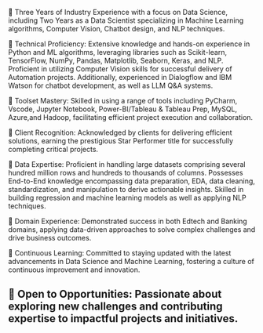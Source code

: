 
🔹 Three Years of Industry Experience with a focus on Data Science, including Two Years as a Data Scientist specializing in Machine Learning algorithms, Computer Vision, 
   Chatbot design, and NLP techniques.

🔹 Technical Proficiency: Extensive knowledge and hands-on experience in Python and ML algorithms, leveraging libraries such as Scikit-learn, TensorFlow, NumPy, Pandas, 
   Matplotlib, Seaborn, Keras, and NLP. Proficient in utilizing Computer Vision skills for successful delivery of Automation projects. Additionally, experienced in Dialogflow 
   and IBM Watson for chatbot development, as well as LLM Q&A systems.

🔹 Toolset Mastery: Skilled in using a range of tools including PyCharm, Vscode, Jupyter Notebook, Power-BI/Tableau & Tableau Prep, MySQL, Azure,and Hadoop, facilitating 
   efficient project execution and collaboration.

🔹 Client Recognition: Acknowledged by clients for delivering efficient solutions, earning the prestigious Star Performer title for successfully completing critical projects.

🔹 Data Expertise: Proficient in handling large datasets comprising several hundred million rows and hundreds to thousands of columns. Possesses End-to-End knowledge encompassing data 
   preparation, EDA, data cleaning, standardization, and manipulation to derive actionable insights. Skilled in building regression and machine learning models as well as applying NLP 
   techniques.

🔹 Domain Experience: Demonstrated success in both Edtech and Banking domains, applying data-driven approaches to solve complex challenges and drive business outcomes.

🔹 Continuous Learning: Committed to staying updated with the latest advancements in Data Science and Machine Learning, fostering a culture of continuous improvement and innovation.

🔹 Open to Opportunities: Passionate about exploring new challenges and contributing expertise to impactful projects and initiatives.
- 

<!---
mohitvverma/mohitvverma is a ✨ special ✨ repository because its `README.md` (this file) appears on your GitHub profile.
You can click the Preview link to take a look at your changes.
--->
